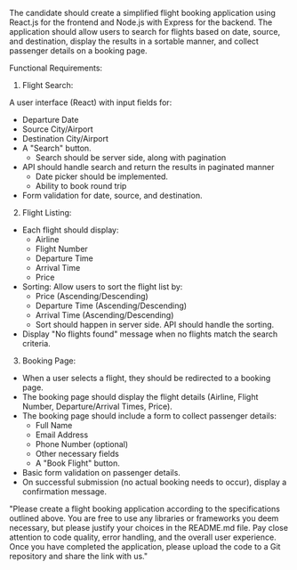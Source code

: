 The candidate should create a simplified flight booking application using React.js for the frontend and Node.js with Express for the backend. The application should allow users to search for flights based on date, source, and destination, display the results in a sortable manner, and collect passenger details on a booking page.

Functional Requirements:

1. Flight Search:

A user interface (React) with input fields for:
- Departure Date
- Source City/Airport
- Destination City/Airport
- A "Search" button.
    - Search should be server side, along with pagination
- API should handle search and return the results in paginated manner
    - Date picker should be implemented.
    - Ability to book round trip
- Form validation for date, source, and destination.

2. Flight Listing:

- Each flight should display:
    - Airline
    - Flight Number
    - Departure Time
    - Arrival Time
    - Price
- Sorting: Allow users to sort the flight list by:
    - Price (Ascending/Descending)
    - Departure Time (Ascending/Descending)
    - Arrival Time (Ascending/Descending)
    - Sort should happen in server side. API should handle the sorting.
- Display "No flights found" message when no flights match the search criteria.

3. Booking Page:

- When a user selects a flight, they should be redirected to a booking page.
- The booking page should display the flight details (Airline, Flight Number, Departure/Arrival Times, Price).
- The booking page should include a form to collect passenger details:
    - Full Name
    - Email Address
    - Phone Number (optional)
    - Other necessary fields
    - A "Book Flight" button.
- Basic form validation on passenger details.
- On successful submission (no actual booking needs to occur), display a confirmation message.

"Please create a flight booking application according to the specifications outlined above. You are free to use any libraries or frameworks you deem necessary, but please justify your choices in the README.md file. Pay close attention to code quality, error handling, and the overall user experience. Once you have completed the application, please upload the code to a Git repository and share the link with us."